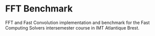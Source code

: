 # FFT Benchmark
FFT and Fast Convolution implementation and benchmark
for the Fast Computing Solvers intersemester course 
in IMT Atlantique Brest.

